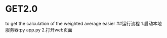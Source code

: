 # GET2.0
to get the calculation of the weighted average easier
##运行流程
1.启动本地服务器:py app.py
2.打开web页面
